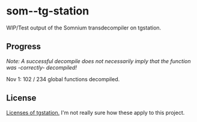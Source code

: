 # som--tg-station
WIP/Test output of the Somnium transdecompiler on tgstation.

## Progress
*Note: A successful decompile does not necessarily imply that the function was -correctly- decompiled!*

Nov 1: 102 / 234 global functions decompiled.

## License
[Licenses of tgstation.](https://github.com/somnium13/-tg-station#license) I'm not really sure how these apply to this project.
